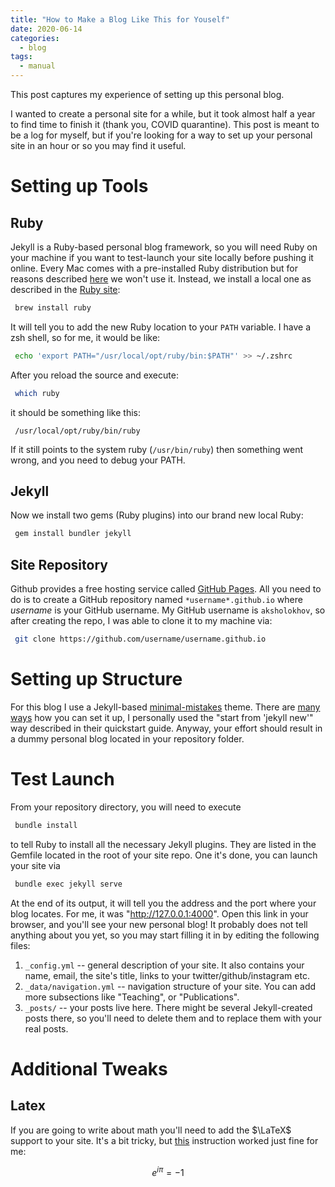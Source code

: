 ```yaml
---
title: "How to Make a Blog Like This for Youself"
date: 2020-06-14
categories:
  - blog
tags:
  - manual
---
```


This post captures my experience of setting up this personal blog.

I wanted to create a personal site for a while, but it took almost half a year to find time to finish it (thank you, COVID quarantine). This post is meant to be a log for myself, but if you're looking for a way to set up your personal site in an hour or so you may find it useful.

# Setting up Tools 
## Ruby
Jekyll is a Ruby-based personal blog framework, so you will need Ruby on your machine if you want to test-launch your site locally before pushing it online.
Every Mac comes with a pre-installed Ruby distribution but for reasons described [here](https://thoughtbot.com/blog/psa-do-not-use-system-ruby) we won't use it. 
Instead, we install a local one as described in the [Ruby site](https://www.ruby-lang.org/en/documentation/installation/#homebrew): 

```bash
 brew install ruby
```

It will tell you to add the new Ruby location to your `PATH` variable. I have a zsh shell, so for me, it would be like:

```bash
 echo 'export PATH="/usr/local/opt/ruby/bin:$PATH"' >> ~/.zshrc
```

After you reload the source and execute:

```bash
 which ruby
```

it should be something like this:
```
 /usr/local/opt/ruby/bin/ruby
```

If it still points to the system ruby (`/usr/bin/ruby`) then something went wrong, and you need to debug your PATH. 

## Jekyll 
Now we install two gems (Ruby plugins) into our brand new local Ruby:
```bash
 gem install bundler jekyll
```

## Site Repository

Github provides a free hosting service called [GitHub Pages](https://pages.github.com). All you need to do is to create a GitHub repository named `*username*.github.io`
where *username* is your GitHub username. My GitHub username is `aksholokhov`, so after creating the repo, I was able to clone it to my machine via:

```bash 
 git clone https://github.com/username/username.github.io
```


# Setting up Structure
For this blog I use a Jekyll-based [minimal-mistakes](https://mmistakes.github.io/minimal-mistakes/) theme. There are [many ways](https://mmistakes.github.io/minimal-mistakes/docs/quick-start-guide/)
how you can set it up, I personally used the "start from 'jekyll new'" way described in their quickstart guide. Anyway, your effort should result in a dummy personal blog located in your repository folder. 

# Test Launch 
From your repository directory, you will need to execute
```bash 
 bundle install
```
to tell Ruby to install all the necessary Jekyll plugins. They are listed in the Gemfile located in the root of your site repo. One it's done, you can launch your site via
```bash
 bundle exec jekyll serve
```
At the end of its output, it will tell you the address and the port where your blog locates. For me, it was "http://127.0.0.1:4000". Open this link in your browser, and you'll see your new personal blog! It probably does not tell anything about you yet, so you may start filling it in by editing the following files:

1. `_config.yml` -- general description of your site. It also contains your name, email, the site's title, links to your twitter/github/instagram etc. 
2. `_data/navigation.yml` -- navigation structure of your site. You can add more subsections like "Teaching", or "Publications".
3. `_posts/` -- your posts live here. There might be several Jekyll-created posts there, so you'll need to delete them and to replace them with your real posts. 

# Additional Tweaks
## Latex
If you are going to write about math you'll need to add the $\LaTeX$ support to your site. It's a bit tricky, but [this](https://www.janmeppe.com/blog/How-to-add-mathjax-to-minimal-mistakes/) instruction worked just fine for me:

$$
    e^{i\pi} = -1
$$